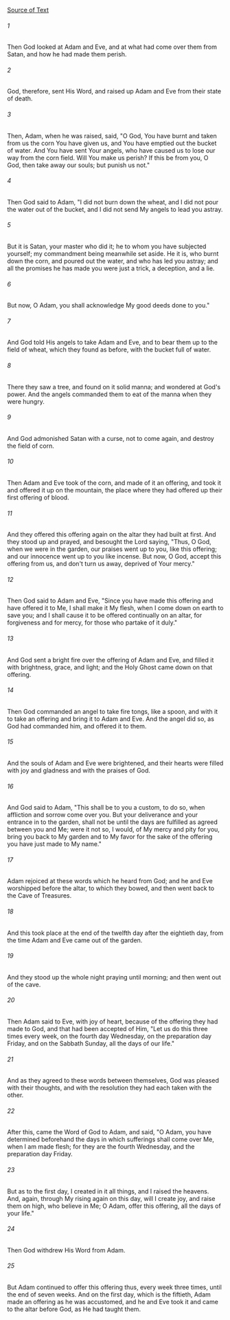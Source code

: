 [Source of Text](https://github.com/scrollmapper/bible_databases_deuterocanonical)

###### 1
Then God looked at Adam and Eve, and at what had come over them from
Satan, and how he had made them perish.

###### 2
God, therefore, sent His Word, and raised up Adam and Eve from their
state of death.

###### 3
Then, Adam, when he was raised, said, "O God, You have burnt and
taken from us the corn You have given us, and You have emptied out the
bucket of water.  And You have sent Your angels, who have caused us to
lose our way from the corn field.  Will You make us perish?  If this be
from you, O God, then take away our souls; but punish us not."

###### 4
Then God said to Adam, "I did not burn down the wheat, and I did not
pour the water out of the bucket, and I did not send My angels to lead
you astray.

###### 5
But it is Satan, your master who did it; he to whom you have
subjected yourself; my commandment being meanwhile set aside.  He it
is, who burnt down the corn, and poured out the water, and who has led
you astray; and all the promises he has made you were just a trick, a
deception, and a lie.

###### 6
But now, O Adam, you shall acknowledge My good deeds done to you."

###### 7
And God told His angels to take Adam and Eve, and to bear them up to
the field of wheat, which they found as before, with the bucket full of
water.

###### 8
There they saw a tree, and found on it solid manna; and wondered at
God's power.  And the angels commanded them to eat of the manna when
they were hungry.

###### 9
And God admonished Satan with a curse, not to come again, and destroy
the field of corn.

###### 10
Then Adam and Eve took of the corn, and made of it an offering, and
took it and offered it up on the mountain, the place where they had
offered up their first offering of blood.

###### 11
And they offered this offering again on the altar they had built at
first.  And they stood up and prayed, and besought the Lord saying,
"Thus, O God, when we were in the garden,  our praises went up to you,
like this offering; and our innocence went up to you like incense.  But
now, O God, accept this offering from us, and don't turn us away,
deprived of Your mercy."

###### 12
Then God said to Adam and Eve, "Since you have made this offering
and have offered it to Me, I shall make it My flesh, when I come down
on earth to save you; and I shall cause it to be offered continually on
an altar, for forgiveness and for mercy, for those who partake of it
duly."

###### 13
And God sent a bright fire over the offering of Adam and Eve, and
filled it with brightness, grace, and light; and the Holy Ghost came
down on that offering.

###### 14
Then God commanded an angel to take fire tongs, like a spoon, and
with it to take an offering and bring it to Adam and Eve.  And the
angel did so, as God had commanded him, and offered it to them.

###### 15
And the souls of Adam and Eve were brightened, and their hearts were
filled with joy and gladness and with the praises of God.

###### 16
And God said to Adam, "This shall be to  you a custom, to do so,
when affliction and sorrow come over you.  But your deliverance and
your entrance in to the garden, shall not be until the days are
fulfilled as agreed between you and Me; were it not so, I would, of My
mercy and pity for you, bring you back to My garden and to My favor for
the sake of the offering you have just made to My name."

###### 17
Adam rejoiced at these words which he heard from God; and he and Eve
worshipped before the altar, to which they bowed, and then went back to
the Cave of Treasures.

###### 18
And this took place at the end of the twelfth day after the
eightieth day, from the time Adam and Eve came out of the garden.

###### 19
And they stood up the whole night praying until morning; and then
went out of the cave.

###### 20
Then Adam said to Eve, with joy of heart, because of the offering
they had made to God, and that had been accepted of Him, "Let us do
this three times every week, on the fourth day Wednesday, on the
preparation day Friday, and on the Sabbath Sunday, all the days of our
life."

###### 21
And as they agreed to these words between themselves, God was
pleased with their thoughts, and with the resolution they had each
taken with the other.

###### 22
After this, came the Word of God to Adam, and said, "O Adam, you
have determined beforehand the days in which sufferings shall come over
Me, when I am made flesh; for they are the fourth Wednesday, and the
preparation day Friday.

###### 23
But as to the first day, I created in it all things, and I raised
the heavens.  And, again, through My rising again on this day, will I
create joy, and raise them on high, who believe in Me; O Adam, offer
this offering, all the days of your life."

###### 24
Then God withdrew His Word from Adam.

###### 25
But Adam continued to offer this offering thus, every week three
times, until the end of seven weeks.  And on the first day, which is
the fiftieth, Adam made an offering as he was accustomed, and he and
Eve took it and came to the altar before God, as He had taught them.